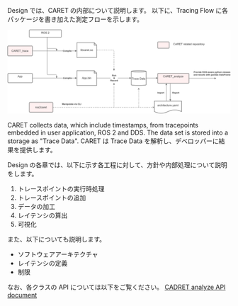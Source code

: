 Design では、CARET の内部について説明します。
以下に、Tracing Flow に各パッケージを書き加えた測定フローを示します。

![architecture](../imgs/design.drawio.png)

CARET collects data, which include timestamps, from tracepoints embedded in user application, ROS 2 and DDS. The data set is stored into a storage as "Trace Data".
CARET は Trace Data を解析し、デベロッパーに結果を提供します。

Design の各章では、以下に示す各工程に対して、方針や内部処理について説明をします。

1. トレースポイントの実行時処理
1. トレースポイントの追加
1. データの加工
1. レイテンシの算出
1. 可視化

また、以下についても説明します。

- ソフトウェアアーキテクチャ
- レイテンシの定義
- 制限

なお、各クラスの API については以下をご覧ください。
[CADRET analyze API document](https://tier4.github.io/CARET_analyze/)
